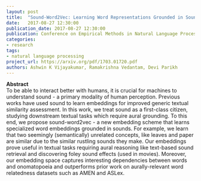 ```yaml
---
layout: post
title:  "Sound-Word2Vec: Learning Word Representations Grounded in Sounds"
date:   2017-08-27 12:30:00
publication_date: 2017-08-27 12:30:00
publication: Conference on Empirical Methods in Natural Language Processing (EMNLP)
categories: 
- research
tags:
- natural language processing
project_url: https://arxiv.org/pdf/1703.01720.pdf
authors: Ashwin K Vijayakumar, Ramakrishna Vedantam, Devi Parikh
---
```


**Abstract**<br>
To be able to interact better with humans, it is crucial for machines to understand sound - a primary modality of human perception. Previous works have used sound to learn embeddings for improved generic textual similarity assessment. In this work, we treat sound as a first-class citizen, studying downstream textual tasks which require aural grounding. To this end, we propose sound-word2vec - a new embedding scheme that learns specialized word embeddings grounded in sounds. For example, we learn that two seemingly (semantically) unrelated concepts, like leaves and paper are similar due to the similar rustling sounds they make. Our embeddings prove useful in textual tasks requiring aural reasoning like text-based sound retrieval and discovering foley sound effects (used in movies). Moreover, our embedding space captures interesting dependencies between words and onomatopoeia and outperforms prior work on aurally-relevant word relatedness datasets such as AMEN and ASLex.
